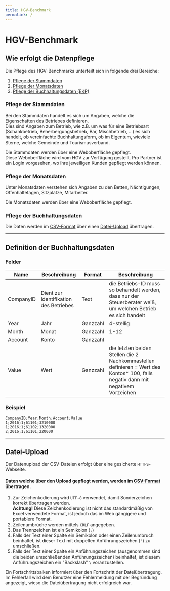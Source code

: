 ```yaml
---
title: HGV-Benchmark
permalink: /
---
```


#  HGV-Benchmark

## Wie erfolgt die Datenpflege

Die Pflege des HGV-Benchmarks unterteilt sich in folgende drei Bereiche:

1. [Pflege der Stammdaten](#pflege-der-stammdaten)
1. [Pflege der Monatsdaten](#pflege-der-monatsdaten)
1. [Pflege der Buchhaltungsdaten (EKP)](#pflege-der-buchhaltungsdaten)

### Pflege der Stammdaten

Bei den Stammdaten handelt es sich um Angaben, welche die Eigenschaften des Betriebes definieren.  
Dies sind Angaben zum Betrieb, wie z.B. um was für eine Betriebsart (Schankbetrieb, Beherbergungsbetrieb, Bar, Mischbetrieb, ...) es sich handelt, ob vereinfachte Buchhaltungsform, ob im Eigentum, wieviele Sterne, welche Gemeinde und Tourismusverband.

Die Stammdaten werden über eine Weboberfläche gepflegt.  
Diese Weboberfläche wird vom HGV zur Verfügung gestellt. Pro Partner ist ein Login vorgesehen, wo ihre jeweiligen Kunden gepflegt werden können.

### Pflege der Monatsdaten

Unter Monatsdaten verstehen sich Angaben zu den Betten, Nächtigungen, Offenhaltetagen, Sitzplätze, Mitarbeiter.

Die Monatsdaten werden über eine Weboberfläche gepflegt.

### Pflege der Buchhaltungsdaten

Die Daten werden im [CSV-Format](#definition-der-buchhaltungsdaten) über einen [Datei-Upload](#datei-upload) übertragen.

-----------------------------------

## Definition der Buchhaltungsdaten

### Felder

| Name ​    | ​Beschreibung       | ​Format          | ​Beschreibung                                                                                                                         |
|--------------|---------------|-----------------|--------------------------------------------------------------------------------------------------------------------------------------|
| ​CompanyID    | ​Dient zur Identifikation des Betriebes    | Text    | ​die ​Betriebs-ID muss so behandelt werden, dass nur   der Steuerberater weiß, um welchen Betrieb es sich handelt                      |
| ​Year        ​ | ​Jahr          | ​Ganzzahl         | ​4-stellig                                                                                                                                     |
| ​Month        | ​Monat         | Ganzzahl             | ​​1-12                                                                                                                                     |
| ​Account      | ​Konto         | ​Ganzzahl        | ​                                                                                                                                     |
| ​Value        | ​Wert         ​ | ​Ganzzahl        | ​die letzten beiden Stellen die 2 Nachkommastellen   definieren = Wert des Kontos* 100, falls negativ dann mit negativem   Vorzeichen​ |

### Beispiel

```csv
CompanyID;Year;Month;Account;Value
1;2016;1;61101;3210000
1;2016;1;61102;1320000
2;2016;1;61101;220000
```

-----------------------------------

## Datei-Upload

Der Datenupload der CSV-Dateien erfolgt über eine gesicherte `HTTPS`-Webseite.  

#### Daten welche über den Upload gepflegt werden, werden im [CSV-Format](https://de.wikipedia.org/wiki/CSV_%28Dateiformat%29) übertragen.

1. Zur Zeichenkodierung wird `UTF-8` verwendet, damit Sonderzeichen korrekt übertragen werden.  
   **Achtung!** Diese Zeichenkodierung ist nicht das standardmäßig von Excel verwendete Format, ist jedoch das im Web gängigere und portablere Format.
1. Zeilenumbrüche werden mittels `CRLF` angegeben.
1. Das Trennzeichen ist ein Semikolon (`;`)
1. Falls der Text einer Spalte ein Semikolon oder einen Zeilenumbruch beinhaltet, ist dieser Text mit doppelten Anführungszeichen (`"`) zu umschließen.
1. Falls der Text einer Spalte ein Anführungszeichen (ausgenommen sind die beiden umschließenden Anführungszeichen) beinhaltet, ist diesem Anführungszeichen ein "Backslash" `\` voranzustellen.

Ein Fortschrittsbalken informiert über den Fortschritt der Dateiübertragung. Im Fehlerfall wird dem Benutzer eine Fehlermeldung mit der Begründung angezeigt, wieso die Dateiübertragung nicht erfolgreich war.
